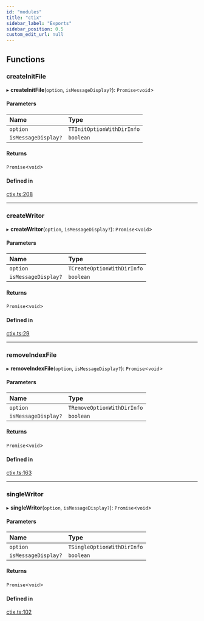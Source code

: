 ```yaml
---
id: "modules"
title: "ctix"
sidebar_label: "Exports"
sidebar_position: 0.5
custom_edit_url: null
---
```


## Functions

### createInitFile

▸ **createInitFile**(`option`, `isMessageDisplay?`): `Promise`<`void`\>

#### Parameters

| Name | Type |
| :------ | :------ |
| `option` | `TTInitOptionWithDirInfo` |
| `isMessageDisplay?` | `boolean` |

#### Returns

`Promise`<`void`\>

#### Defined in

[ctix.ts:208](https://github.com/imjuni/ctix/blob/f453154/src/ctix.ts#L208)

___

### createWritor

▸ **createWritor**(`option`, `isMessageDisplay?`): `Promise`<`void`\>

#### Parameters

| Name | Type |
| :------ | :------ |
| `option` | `TCreateOptionWithDirInfo` |
| `isMessageDisplay?` | `boolean` |

#### Returns

`Promise`<`void`\>

#### Defined in

[ctix.ts:29](https://github.com/imjuni/ctix/blob/f453154/src/ctix.ts#L29)

___

### removeIndexFile

▸ **removeIndexFile**(`option`, `isMessageDisplay?`): `Promise`<`void`\>

#### Parameters

| Name | Type |
| :------ | :------ |
| `option` | `TRemoveOptionWithDirInfo` |
| `isMessageDisplay?` | `boolean` |

#### Returns

`Promise`<`void`\>

#### Defined in

[ctix.ts:163](https://github.com/imjuni/ctix/blob/f453154/src/ctix.ts#L163)

___

### singleWritor

▸ **singleWritor**(`option`, `isMessageDisplay?`): `Promise`<`void`\>

#### Parameters

| Name | Type |
| :------ | :------ |
| `option` | `TSingleOptionWithDirInfo` |
| `isMessageDisplay?` | `boolean` |

#### Returns

`Promise`<`void`\>

#### Defined in

[ctix.ts:102](https://github.com/imjuni/ctix/blob/f453154/src/ctix.ts#L102)
